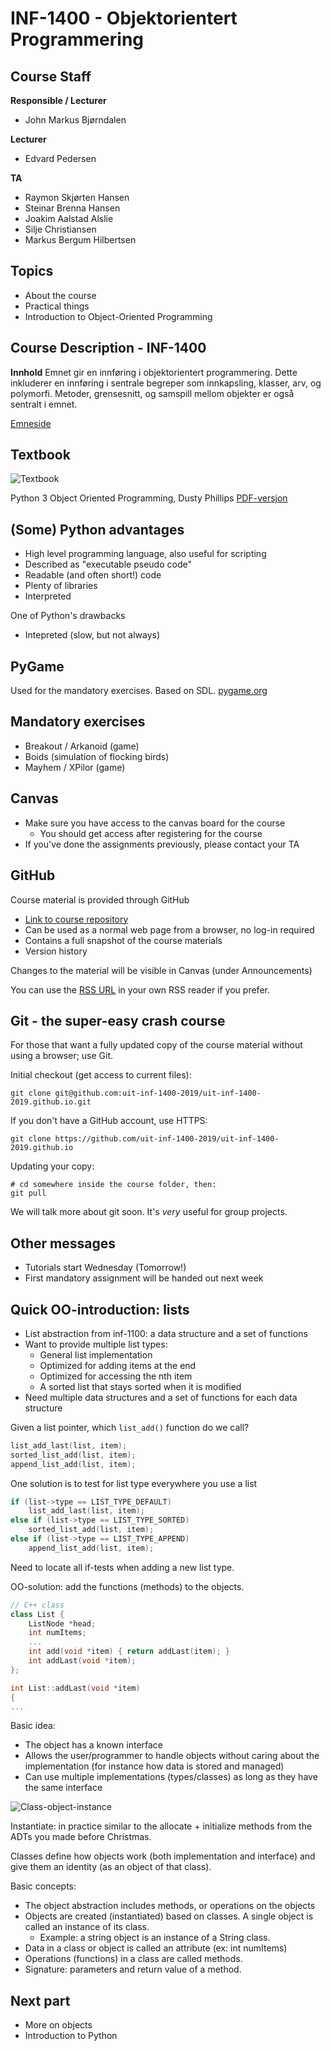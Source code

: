 INF-1400 - Objektorientert Programmering
=========================================


Course Staff
--------------
**Responsible / Lecturer**

* John Markus Bjørndalen

**Lecturer**

* Edvard Pedersen

**TA**

* Raymon Skjørten Hansen
* Steinar Brenna Hansen
* Joakim Aalstad Alslie
* Silje Christiansen
* Markus Bergum Hilbertsen

Topics
-------

* About the course
* Practical things
* Introduction to Object-Oriented Programming


Course Description - INF-1400
------------------------------


**Innhold**
Emnet gir en innføring i objektorientert programmering. Dette inkluderer en innføring i sentrale begreper som innkapsling, klasser, arv, og polymorfi. Metoder, grensesnitt, og samspill mellom objekter er også sentralt i emnet.

[Emneside](http://uit.no/studiekatalog/emner/2019/var/inf-1400-1)

Textbook
--------

![Textbook](figs/cover_oop_3ed.png)

Python 3 Object Oriented Programming, Dusty Phillips
[PDF-versjon](https://www.packtpub.com/application-development/python-3-object-oriented-programming-third-edition)

(Some) Python advantages
------------------------

* High level programming language, also useful for scripting
* Described as "executable pseudo code"
* Readable (and often short!) code
* Plenty of libraries
* Interpreted

One of Python's drawbacks

* Intepreted (slow, but not always)


PyGame
------

Used for the mandatory exercises. Based on SDL.
[pygame.org](https://www.pygame.org)

Mandatory exercises
--------------------

* Breakout / Arkanoid (game)
* Boids (simulation of flocking birds)
* Mayhem / XPilor (game)

Canvas
-------

* Make sure you have access to the canvas board for the course
  - You should get access after registering for the course
* If you've done the assignments previously, please contact your TA

GitHub
------

Course material is provided through GitHub
* [Link to course repository](https://github.com/uit-inf-1400-2019/uit-inf-1400-2019.github.io)
* Can be used as a normal web page from a browser, no log-in required
* Contains a full snapshot of the course materials
* Version history 

Changes to the material will be visible in Canvas (under Announcements)

You can use the [RSS URL](https://github.com/uit-inf-1400-2019/uit-inf-1400-2019.github.io/commits/master.atom) in your own RSS reader if you prefer.

Git - the super-easy crash course
----------------------------------
For those that want a fully updated copy of the course material without using a browser; use Git.

Initial checkout (get access to current files):

```
git clone git@github.com:uit-inf-1400-2019/uit-inf-1400-2019.github.io.git
```

If you don't have a GitHub account, use HTTPS:
```
git clone https://github.com/uit-inf-1400-2019/uit-inf-1400-2019.github.io
```

Updating your copy:

```
# cd somewhere inside the course folder, then:
git pull
```

We will talk more about git soon. It's _very_ useful for group projects.

Other messages
---------------
* Tutorials start Wednesday (Tomorrow!)
* First mandatory assignment will be handed out next week


Quick OO-introduction: lists
-----------------------------
* List abstraction from inf-1100: a data structure and a set of functions
* Want to provide multiple list types:
  * General list implementation
  * Optimized for adding items at the end
  * Optimized for accessing the nth item
  * A sorted list that stays sorted when it is modified
* Need multiple data structures and a set of functions for each data structure


Given a list pointer, which `list_add()` function do we call?

```c
list_add_last(list, item);
sorted_list_add(list, item);
append_list_add(list, item);
```

One solution is to test for list type everywhere you use a list

```c
if (list->type == LIST_TYPE_DEFAULT)
    list_add_last(list, item);
else if (list->type == LIST_TYPE_SORTED)
    sorted_list_add(list, item);
else if (list->type == LIST_TYPE_APPEND)
    append_list_add(list, item);
```

Need to locate all if-tests when adding a new list type. 


OO-solution: add the functions (methods) to the objects.

```c++
// C++ class
class List {
    ListNode *head;
    int numItems;
    ...
    int add(void *item) { return addLast(item); }
    int addLast(void *item);
};

int List::addLast(void *item)
{
...
```

Basic idea:

* The object has a known interface
* Allows the user/programmer to handle objects without caring about the implementation (for instance how data is stored and managed)
* Can use multiple implementations (types/classes) as long as they have the same interface

![Class-object-instance](figs/class-obj-instance.png)

Instantiate: in practice similar to the allocate + initialize methods from the ADTs you made before Christmas.

Classes define how objects work (both implementation and interface) and give them an identity (as an object of that class).

Basic concepts:

* The object abstraction includes methods, or operations on the objects 
* Objects are created (instantiated) based on classes. A single object is called an instance of its class.
  * Example: a string object is an instance of a String class.
* Data in a class or object is called an attribute (ex: int numItems)
* Operations (functions) in a class are called methods.
* Signature: parameters and return value of a method.

Next part
---------

* More on objects
* Introduction to Python

